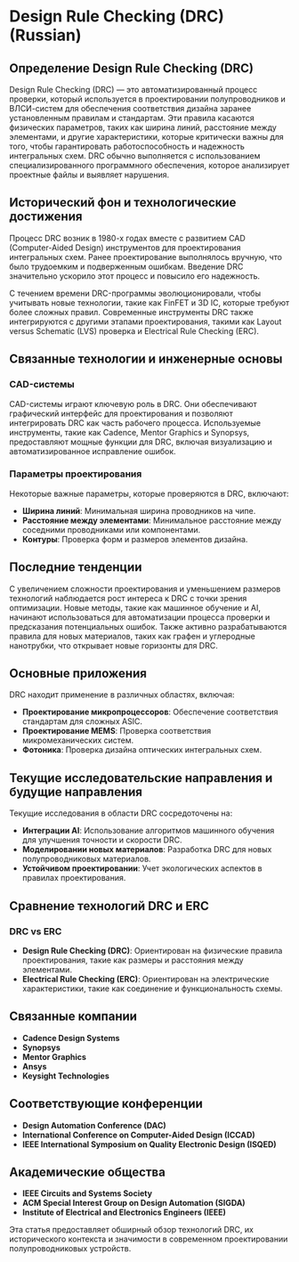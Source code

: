 # Design Rule Checking (DRC) (Russian)

## Определение Design Rule Checking (DRC)

Design Rule Checking (DRC) — это автоматизированный процесс проверки, который используется в проектировании полупроводников и ВЛСИ-систем для обеспечения соответствия дизайна заранее установленным правилам и стандартам. Эти правила касаются физических параметров, таких как ширина линий, расстояние между элементами, и другие характеристики, которые критически важны для того, чтобы гарантировать работоспособность и надежность интегральных схем. DRC обычно выполняется с использованием специализированного программного обеспечения, которое анализирует проектные файлы и выявляет нарушения.

## Исторический фон и технологические достижения

Процесс DRC возник в 1980-х годах вместе с развитием CAD (Computer-Aided Design) инструментов для проектирования интегральных схем. Ранее проектирование выполнялось вручную, что было трудоемким и подверженным ошибкам. Введение DRC значительно ускорило этот процесс и повысило его надежность. 

С течением времени DRC-программы эволюционировали, чтобы учитывать новые технологии, такие как FinFET и 3D IC, которые требуют более сложных правил. Современные инструменты DRC также интегрируются с другими этапами проектирования, такими как Layout versus Schematic (LVS) проверка и Electrical Rule Checking (ERC).

## Связанные технологии и инженерные основы

### CAD-системы

CAD-системы играют ключевую роль в DRC. Они обеспечивают графический интерфейс для проектирования и позволяют интегрировать DRC как часть рабочего процесса. Используемые инструменты, такие как Cadence, Mentor Graphics и Synopsys, предоставляют мощные функции для DRC, включая визуализацию и автоматизированное исправление ошибок.

### Параметры проектирования

Некоторые важные параметры, которые проверяются в DRC, включают:

- **Ширина линий**: Минимальная ширина проводников на чипе.
- **Расстояние между элементами**: Минимальное расстояние между соседними проводниками или компонентами.
- **Контуры**: Проверка форм и размеров элементов дизайна.

## Последние тенденции

С увеличением сложности проектирования и уменьшением размеров технологий наблюдается рост интереса к DRC с точки зрения оптимизации. Новые методы, такие как машинное обучение и AI, начинают использоваться для автоматизации процесса проверки и предсказания потенциальных ошибок. Также активно разрабатываются правила для новых материалов, таких как графен и углеродные нанотрубки, что открывает новые горизонты для DRC.

## Основные приложения

DRC находит применение в различных областях, включая:

- **Проектирование микропроцессоров**: Обеспечение соответствия стандартам для сложных ASIC.
- **Проектирование MEMS**: Проверка соответствия микромеханических систем.
- **Фотоника**: Проверка дизайна оптических интегральных схем.

## Текущие исследовательские направления и будущие направления

Текущие исследования в области DRC сосредоточены на:

- **Интеграции AI**: Использование алгоритмов машинного обучения для улучшения точности и скорости DRC.
- **Моделировании новых материалов**: Разработка DRC для новых полупроводниковых материалов.
- **Устойчивом проектировании**: Учет экологических аспектов в правилах проектирования.

## Сравнение технологий DRC и ERC

### DRC vs ERC

- **Design Rule Checking (DRC)**: Ориентирован на физические правила проектирования, такие как размеры и расстояния между элементами.
- **Electrical Rule Checking (ERC)**: Ориентирован на электрические характеристики, такие как соединение и функциональность схемы.

## Связанные компании

- **Cadence Design Systems**
- **Synopsys**
- **Mentor Graphics**
- **Ansys**
- **Keysight Technologies**

## Соответствующие конференции

- **Design Automation Conference (DAC)**
- **International Conference on Computer-Aided Design (ICCAD)**
- **IEEE International Symposium on Quality Electronic Design (ISQED)**

## Академические общества

- **IEEE Circuits and Systems Society**
- **ACM Special Interest Group on Design Automation (SIGDA)**
- **Institute of Electrical and Electronics Engineers (IEEE)**

Эта статья предоставляет обширный обзор технологий DRC, их исторического контекста и значимости в современном проектировании полупроводниковых устройств.